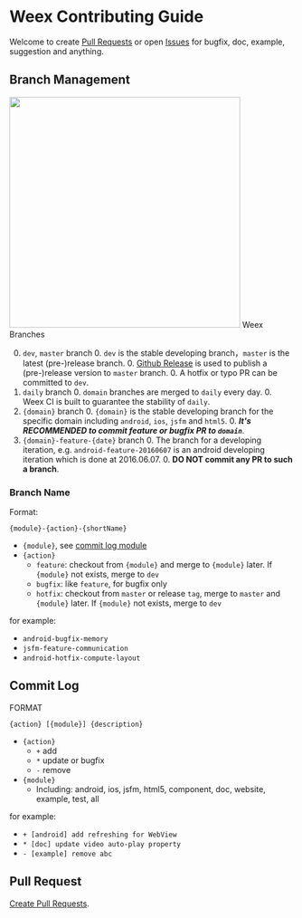 # Weex Contributing Guide

Welcome to create [Pull Requests](https://github.com/alibaba/weex/compare) or open [Issues](https://github.com/alibaba/weex/issues/new) for bugfix, doc, example, suggestion and anything.

## Branch Management

<img src="http://gtms04.alicdn.com/tps/i4/TB1sGpaJVXXXXaVXVXXIMvnJXXX-916-652.png" width="408" />  
Weex Branches

0. `dev`, `master` branch
    0. `dev` is the stable developing branch，`master` is the latest (pre-)release branch.
    0. [Github Release](http://velocity.alibaba-inc.com/issues/2124) is used to publish a (pre-)release version to `master` branch.
    0. A hotfix or typo PR can be committed to `dev`.
0. `daily` branch
    0. `domain` branches are merged to `daily` every day.
    0. Weex CI is built to guarantee the stability of `daily`.
0. `{domain}` branch
    0. `{domain}` is the stable developing branch for the specific domain including `android`, `ios`, `jsfm` and `html5`.
    0. ***It's RECOMMENDED to commit feature or bugfix PR to `domain`***.
0. `{domain}-feature-{date}` branch
    0. The branch for a developing iteration, e.g. `android-feature-20160607` is an android developing iteration which is done at 2016.06.07. 
    0. **DO NOT commit any PR to such a branch**.

### Branch Name 

Format: 

```
{module}-{action}-{shortName}
```

* `{module}`, see [commit log module](#commit-log)
* `{action}`
    * `feature`: checkout from `{module}` and merge to `{module}` later. If `{module}` not exists, merge to `dev`
    * `bugfix`: like `feature`, for bugfix only
    * `hotfix`: checkout from `master` or release `tag`, merge to `master` and `{module}` later. If `{module}` not exists, merge to `dev`

for example:

* `android-bugfix-memory`
* `jsfm-feature-communication`
* `android-hotfix-compute-layout`


## Commit Log

FORMAT

```
{action} [{module}] {description}
```

* `{action}`
    * `+` add
    * `*` update or bugfix
    * `-` remove
* `{module}`
    * Including: android, ios, jsfm, html5, component, doc, website, example, test, all 

for example:

* `+ [android] add refreshing for WebView`
* `* [doc] update video auto-play property`
* `- [example] remove abc`

## Pull Request

[Create Pull Requests](https://github.com/alibaba/weex/compare).